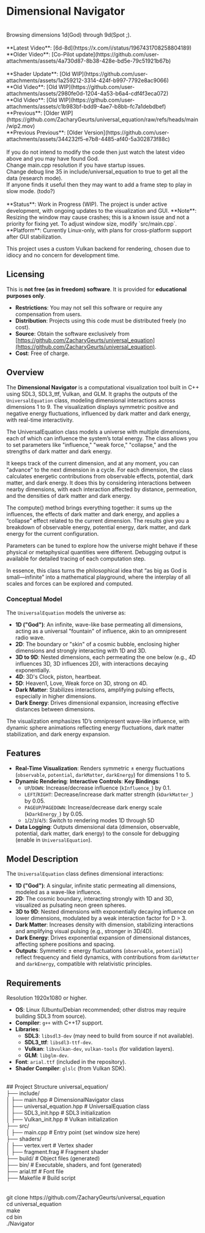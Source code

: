 # Dimensional Navigator
<BR />
Browsing dimensions 1d(God) through 9d(Spot ;).<BR />
<BR />
**Latest Video**: [6d-8d](https://x.com/i/status/1967431708258804189)
**Older Video**: [Co-Pilot update](https://github.com/user-attachments/assets/4a730d87-8b38-428e-bd5e-79c51921b67b)<BR />
<BR />
**Shader Update**: [Old WIP](https://github.com/user-attachments/assets/1a259212-3314-424f-b997-7792e8ac9066)<BR />
**Old Video**: [Old WIP](https://github.com/user-attachments/assets/2980fe0d-1204-4a53-b6a4-cdf4f3eca072)<BR />
**Old Video**: [Old WIP](https://github.com/user-attachments/assets/c1b983bf-bdd9-4ae7-b8bb-fc7a1debdbef)<BR />
**Previous**: [Older WIP](https://github.com/ZacharyGeurts/universal_equation/raw/refs/heads/main/wip2.mov)<BR />
**Previous Previous**: [Older Version](https://github.com/user-attachments/assets/344232f5-e7b8-4485-af40-5a302873f88c)<BR />
<BR />
If you do not intend to modify the code then just watch the latest video above and you may have found God.<BR />
Change main.cpp resolution if you have startup issues.<BR />
Change debug line 35 in include/universal_equation to true to get all the data (research mode).<BR />
If anyone finds it useful then they may want to add a frame step to play in slow mode. (todo?)<BR />
<BR />
**Status**: Work in Progress (WIP). The project is under active development, with ongoing updates to the visualization and GUI.
**Note**: Resizing the window may cause crashes; this is a known issue and not a priority for fixing yet. To adjust window size, modify `src/main.cpp`.  
**Platform**: Currently Linux-only, with plans for cross-platform support after GUI stabilization.  

This project uses a custom Vulkan backend for rendering, chosen due to idiocy and no concern for development time.
## Licensing
This is **not free (as in freedom) software**. It is provided for **educational purposes only**.  
- **Restrictions**: You may not sell this software or require any compensation from users.  
- **Distribution**: Projects using this code must be distributed freely (no cost).  
- **Source**: Obtain the software exclusively from [https://github.com/ZacharyGeurts/universal_equation](https://github.com/ZacharyGeurts/universal_equation).  
- **Cost**: Free of charge.

## Overview
The **Dimensional Navigator** is a computational visualization tool built in C++ using SDL3, SDL3_ttf, Vulkan, and GLM. It graphs the outputs of the `UniversalEquation` class, modeling dimensional interactions across dimensions 1 to 9. The visualization displays symmetric positive and negative energy fluctuations, influenced by dark matter and dark energy, with real-time interactivity.

The UniversalEquation class models a universe with multiple dimensions, each of which can influence the system’s total energy. The class allows you to set parameters like "influence," "weak force," "collapse," and the strengths of dark matter and dark energy. 

It keeps track of the current dimension, and at any moment, you can "advance" to the next dimension in a cycle. For each dimension, the class calculates energetic contributions from observable effects, potential, dark matter, and dark energy. It does this by considering interactions between nearby dimensions, with each interaction affected by distance, permeation, and the densities of dark matter and dark energy.

The compute() method brings everything together: it sums up the influences, the effects of dark matter and dark energy, and applies a “collapse” effect related to the current dimension. The results give you a breakdown of observable energy, potential energy, dark matter, and dark energy for the current configuration.

Parameters can be tuned to explore how the universe might behave if these physical or metaphysical quantities were different. Debugging output is available for detailed tracing of each computation step.

In essence, this class turns the philosophical idea that “as big as God is small—infinite” into a mathematical playground, where the interplay of all scales and forces can be explored and computed.

### Conceptual Model
The `UniversalEquation` models the universe as:
- **1D ("God")**: An infinite, wave-like base permeating all dimensions, acting as a universal "fountain" of influence, akin to an omnipresent radio wave.
- **2D**: The boundary or "skin" of a cosmic bubble, enclosing higher dimensions and strongly interacting with 1D and 3D.
- **3D to 9D**: Nested dimensions, each permeating the one below (e.g., 4D influences 3D, 3D influences 2D), with interactions decaying exponentially.
- **4D**: 3D's Clock, piston, heartbeat.
- **5D**: Heaven1, Love, Weak force on 3D, strong on 4D.
- **Dark Matter**: Stabilizes interactions, amplifying pulsing effects, especially in higher dimensions.
- **Dark Energy**: Drives dimensional expansion, increasing effective distances between dimensions.

The visualization emphasizes 1D’s omnipresent wave-like influence, with dynamic sphere animations reflecting energy fluctuations, dark matter stabilization, and dark energy expansion.

## Features
- **Real-Time Visualization**: Renders symmetric ± energy fluctuations (`observable`, `potential`, `darkMatter`, `darkEnergy`) for dimensions 1 to 5.
- **Dynamic Rendering**:
  **Interactive Controls**:
  **Key Bindings**:
  - `UP`/`DOWN`: Increase/decrease influence (`kInfluence_`) by 0.1.
  - `LEFT`/`RIGHT`: Decrease/increase dark matter strength (`kDarkMatter_`) by 0.05.
  - `PAGEUP`/`PAGEDOWN`: Increase/decrease dark energy scale (`kDarkEnergy_`) by 0.05.
  - `1`/`2`/`3`/`4`/`5`: Switch to rendering modes 1D through 5D
- **Data Logging**: Outputs dimensional data (dimension, observable, potential, dark matter, dark energy) to the console for debugging (enable in `UniversalEquation`).

## Model Description
The `UniversalEquation` class defines dimensional interactions:
- **1D ("God")**: A singular, infinite static permeating all dimensions, modeled as a wave-like influence.
- **2D**: The cosmic boundary, interacting strongly with 1D and 3D, visualized as pulsating neon green spheres.
- **3D to 9D**: Nested dimensions with exponentially decaying influence on lower dimensions, modulated by a weak interaction factor for D > 3.
- **Dark Matter**: Increases density with dimension, stabilizing interactions and amplifying visual pulsing (e.g., stronger in 3D/4D).
- **Dark Energy**: Drives exponential expansion of dimensional distances, affecting sphere positions and spacing.
- **Outputs**: Symmetric ± energy fluctuations (`observable`, `potential`) reflect frequency and field dynamics, with contributions from `darkMatter` and `darkEnergy`, compatible with relativistic principles.

## Requirements
Resolution 1920x1080 or higher.
- **OS**: Linux (Ubuntu/Debian recommended; other distros may require building SDL3 from source).
- **Compiler**: `g++` with C++17 support.
- **Libraries**:
  - **SDL3**: `libsdl3-dev` (may need to build from source if not available).
  - **SDL3_ttf**: `libsdl3-ttf-dev`.
  - **Vulkan**: `libvulkan-dev`, `vulkan-tools` (for validation layers).
  - **GLM**: `libglm-dev`.
- **Font**: `arial.ttf` (included in the repository).
- **Shader Compiler**: `glslc` (from Vulkan SDK).
<BR />
## Project Structure
universal_equation/<BR />
├── include/<BR />
│   ├── main.hpp              # DimensionalNavigator class<BR />
│   ├── universal_equation.hpp # UniversalEquation class<BR />
│   ├── SDL3_init.hpp         # SDL3 initialization<BR />
│   ├── Vulkan_init.hpp       # Vulkan initialization<BR />
├── src/<BR />
│   ├── main.cpp              # Entry point (set window size here)<BR />
├── shaders/<BR />
│   ├── vertex.vert           # Vertex shader<BR />
│   ├── fragment.frag           # Fragment shader<BR />
├── build/                    # Object files (generated)<BR />
├── bin/                      # Executable, shaders, and font (generated)<BR />
├── arial.ttf                 # Font file<BR />
├── Makefile                  # Build script<BR />
<BR />
<BR />
git clone https://github.com/ZacharyGeurts/universal_equation<BR />
cd universal_equation<BR />
make<BR />
cd bin<BR />
./Navigator<BR />
